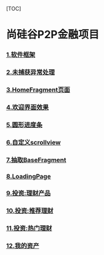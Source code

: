 [TOC]

# 尚硅谷P2P金融项目
### [1.软件框架](markdown_note/readme_01.md)
### [2.未捕获异常处理](markdown_note/readme_02.md)

### [3.HomeFragment页面](markdown_note/readme_03.md)
### [4.欢迎界面效果](markdown_note/readme_04.md)
### [5.圆形进度条](markdown_note/readme_05.md)
### [6.自定义scrollview](markdown_note/readme_06.md)

### [7.抽取BaseFragment](markdown_note/readme_07.md)


### [8.LoadingPage](markdown_note/readme_08.md)
### [9.投资:理财产品](markdown_note/readme_09.md)
### [10.投资:推荐理财](markdown_note/readme_10.md)
### [11.投资:热门理财](markdown_note/readme_11.md)
### [12.我的资产](markdown_note/readme_12.md)
